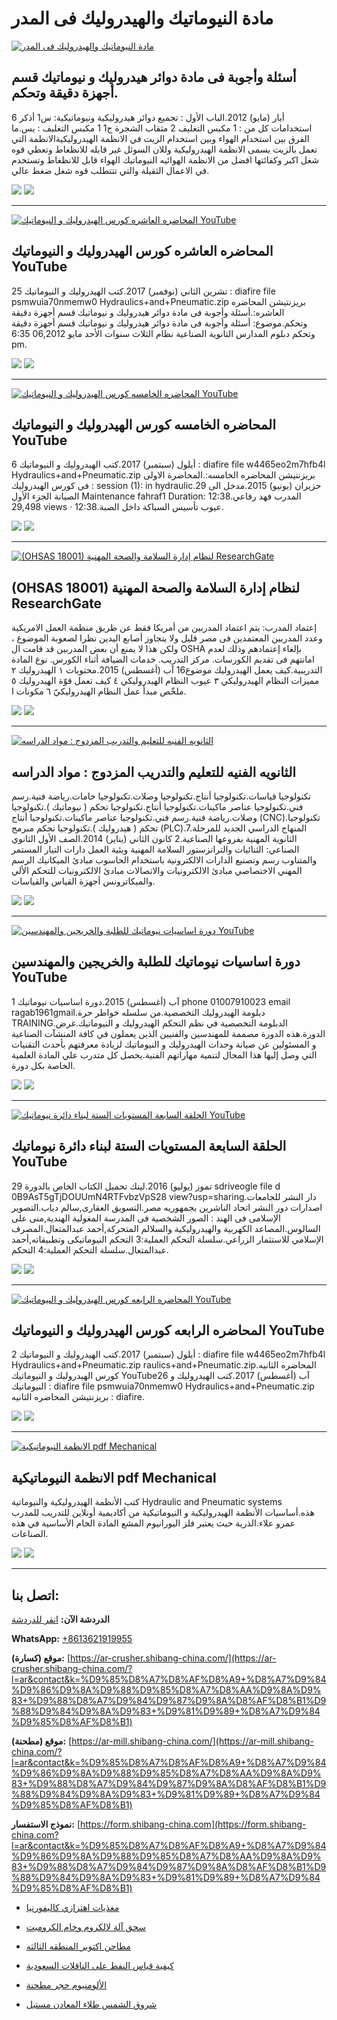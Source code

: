 # مادة النيوماتيك والهيدروليك فى المدر

<a href="https://swt.shibang-china.com/?l=ar&img&k=%D9%85%D8%A7%D8%AF%D8%A9+%D8%A7%D9%84%D9%86%D9%8A%D9%88%D9%85%D8%A7%D8%AA%D9%8A%D9%83+%D9%88%D8%A7%D9%84%D9%87%D9%8A%D8%AF%D8%B1%D9%88%D9%84%D9%8A%D9%83+%D9%81%D9%89+%D8%A7%D9%84%D9%85%D8%AF%D8%B1" target="_blank">![مادة النيوماتيك والهيدروليك فى المدر](http://static.shibang-china.com/all-800x300/11.jpg)</a>

## أسئلة وأجوبة فى مادة دوائر هيدروليك و نيوماتيك قسم أجهزة دقيقة وتحكم.
6 أيار (مايو) 2012.الباب الأول : تجميع دوائر هيدروليكية ونيوماتيكية: س1 أذكر استخدامات كل من : 1 مكبس التغليف 2 مثقاب الشجرة ج1 1 مكبس التغليف : يس.ما الفرق بين استخدام الهواء وبين استخدام الزيت في الانظمة الهيدروليكيةالانظمة التي تعمل بالزيت يسمى الانظمة الهيدروليكية وللان السوئل غير قابله للانظغاط وتعطي قوه شغل اكبر وكفائتها افضل من الانظمة الهوائيه النيوماتيك الهواء قابل للانظغاط وتستخدم في الاعمال الثقيلة والتي تتتطلب قوه شغل ضغط عالي.


<a href="https://whatsapp.shibangsoft.com/WhatsApp.php" target="_blank" title="WhatsApp">![](http://static.shibang-china.com/icon/whatsapp.png)</a> <a href="https://swt.shibang-china.com/?l=ar&icon&k=%D9%85%D8%A7%D8%AF%D8%A9+%D8%A7%D9%84%D9%86%D9%8A%D9%88%D9%85%D8%A7%D8%AA%D9%8A%D9%83+%D9%88%D8%A7%D9%84%D9%87%D9%8A%D8%AF%D8%B1%D9%88%D9%84%D9%8A%D9%83+%D9%81%D9%89+%D8%A7%D9%84%D9%85%D8%AF%D8%B1" target="_blank">![](http://static.shibang-china.com/icon/chat-ar.png)</a>

---

<a href="https://swt.shibang-china.com/?l=ar&img&k=%D9%85%D8%A7%D8%AF%D8%A9+%D8%A7%D9%84%D9%86%D9%8A%D9%88%D9%85%D8%A7%D8%AA%D9%8A%D9%83+%D9%88%D8%A7%D9%84%D9%87%D9%8A%D8%AF%D8%B1%D9%88%D9%84%D9%8A%D9%83+%D9%81%D9%89+%D8%A7%D9%84%D9%85%D8%AF%D8%B1" target="_blank">![المحاضره العاشره كورس الهيدروليك و النيوماتيك YouTube](http://static.shibang-china.com/all-800x300/449.jpg)</a>

## المحاضره العاشره كورس الهيدروليك و النيوماتيك YouTube
25 تشرين الثاني (نوفمبر) 2017.كتب الهيدروليك و النيوماتيك : diafire file psmwuia70nmemw0 Hydraulics+and+Pneumatic.zip بريزنتيشن المحاضره العاشره:.أسئلة وأجوبة فى مادة دوائر هيدروليك و نيوماتيك قسم أجهزة دقيقة وتحكم.موضوع: أسئلة وأجوبة فى مادة دوائر هيدروليك و نيوماتيك قسم أجهزة دقيقة وتحكم دبلوم المدارس الثانوية الصناعية نظام الثلاث سنوات الأحد مايو 06,2012 6:35 pm.


<a href="https://whatsapp.shibangsoft.com/WhatsApp.php" target="_blank" title="WhatsApp">![](http://static.shibang-china.com/icon/whatsapp.png)</a> <a href="https://swt.shibang-china.com/?l=ar&icon&k=%D9%85%D8%A7%D8%AF%D8%A9+%D8%A7%D9%84%D9%86%D9%8A%D9%88%D9%85%D8%A7%D8%AA%D9%8A%D9%83+%D9%88%D8%A7%D9%84%D9%87%D9%8A%D8%AF%D8%B1%D9%88%D9%84%D9%8A%D9%83+%D9%81%D9%89+%D8%A7%D9%84%D9%85%D8%AF%D8%B1" target="_blank">![](http://static.shibang-china.com/icon/chat-ar.png)</a>

---

<a href="https://swt.shibang-china.com/?l=ar&img&k=%D9%85%D8%A7%D8%AF%D8%A9+%D8%A7%D9%84%D9%86%D9%8A%D9%88%D9%85%D8%A7%D8%AA%D9%8A%D9%83+%D9%88%D8%A7%D9%84%D9%87%D9%8A%D8%AF%D8%B1%D9%88%D9%84%D9%8A%D9%83+%D9%81%D9%89+%D8%A7%D9%84%D9%85%D8%AF%D8%B1" target="_blank">![المحاضره الخامسه كورس الهيدروليك و النيوماتيك YouTube](http://static.shibang-china.com/all-800x300/1305.jpg)</a>

## المحاضره الخامسه كورس الهيدروليك و النيوماتيك YouTube
6 أيلول (سبتمبر) 2017.كتب الهيدروليك و النيوماتيك : diafire file w4465eo2m7hfb4l Hydraulics+and+Pneumatic.zip بريزنتيشن المحاضره الخامسه:.المحاضرة الاولى فى كورس الهيدروليك : session (1): in hydraulic.29 حزيران (يونيو) 2015.مدخل الى الصيانة الجزء الأول Maintenance fahraf1 Duration: 12:38.المدرب فهد رفاعي 29,498 views &middot; 12:38.عيوب تأسيس السباكة داخل الصبة.


<a href="https://whatsapp.shibangsoft.com/WhatsApp.php" target="_blank" title="WhatsApp">![](http://static.shibang-china.com/icon/whatsapp.png)</a> <a href="https://swt.shibang-china.com/?l=ar&icon&k=%D9%85%D8%A7%D8%AF%D8%A9+%D8%A7%D9%84%D9%86%D9%8A%D9%88%D9%85%D8%A7%D8%AA%D9%8A%D9%83+%D9%88%D8%A7%D9%84%D9%87%D9%8A%D8%AF%D8%B1%D9%88%D9%84%D9%8A%D9%83+%D9%81%D9%89+%D8%A7%D9%84%D9%85%D8%AF%D8%B1" target="_blank">![](http://static.shibang-china.com/icon/chat-ar.png)</a>

---

<a href="https://swt.shibang-china.com/?l=ar&img&k=%D9%85%D8%A7%D8%AF%D8%A9+%D8%A7%D9%84%D9%86%D9%8A%D9%88%D9%85%D8%A7%D8%AA%D9%8A%D9%83+%D9%88%D8%A7%D9%84%D9%87%D9%8A%D8%AF%D8%B1%D9%88%D9%84%D9%8A%D9%83+%D9%81%D9%89+%D8%A7%D9%84%D9%85%D8%AF%D8%B1" target="_blank">![(OHSAS 18001) لنظام إدارة السلامة والصحة المهنية ResearchGate](http://static.shibang-china.com/all-800x300/1169.jpg)</a>

## (OHSAS 18001) لنظام إدارة السلامة والصحة المهنية ResearchGate
إعتماد المدرب: يتم اعتماد المدربين من أمريكا فقط عن طريق منظمة العمل الامريكية وعدد المدربين المعتمدين فى مصر قليل ولا يتجاوز أصابع اليدين نظرا لصعوبة الموضوع ، ولكن هذا لا يمنع أن بعض المدربين قد قامت ال OSHA بإلغاء إعتمادهم وذلك لعدم امانتهم فى تقديم الكورسات. مركز التدريب. خدمات الضيافة أثناء الكورس. نوع المادة التدريبية.كيف يعمل الهيدروليك موضوع16 آب (أغسطس) 2015.محتويات ١ الهيدروليك ٢ مميزات النظام الهيدروليكي ٣ عيوب النظام الهيدروليكي ٤ كيف تعمل قوّة الهيدروليك ٥ ملخّص مبدأ عمل النظام الهيدروليكيّ ٦ مكونات ا.


<a href="https://whatsapp.shibangsoft.com/WhatsApp.php" target="_blank" title="WhatsApp">![](http://static.shibang-china.com/icon/whatsapp.png)</a> <a href="https://swt.shibang-china.com/?l=ar&icon&k=%D9%85%D8%A7%D8%AF%D8%A9+%D8%A7%D9%84%D9%86%D9%8A%D9%88%D9%85%D8%A7%D8%AA%D9%8A%D9%83+%D9%88%D8%A7%D9%84%D9%87%D9%8A%D8%AF%D8%B1%D9%88%D9%84%D9%8A%D9%83+%D9%81%D9%89+%D8%A7%D9%84%D9%85%D8%AF%D8%B1" target="_blank">![](http://static.shibang-china.com/icon/chat-ar.png)</a>

---

<a href="https://swt.shibang-china.com/?l=ar&img&k=%D9%85%D8%A7%D8%AF%D8%A9+%D8%A7%D9%84%D9%86%D9%8A%D9%88%D9%85%D8%A7%D8%AA%D9%8A%D9%83+%D9%88%D8%A7%D9%84%D9%87%D9%8A%D8%AF%D8%B1%D9%88%D9%84%D9%8A%D9%83+%D9%81%D9%89+%D8%A7%D9%84%D9%85%D8%AF%D8%B1" target="_blank">![الثانويه الفنيه للتعليم والتدريب المزدوج : مواد الدراسه](http://static.shibang-china.com/all-800x300/408.jpg)</a>

## الثانويه الفنيه للتعليم والتدريب المزدوج : مواد الدراسه
تكنولوجيا قياسات.تكنولوجيا أنتاج.تكنولوجيا وصلات.تكنولوجيا خامات.رياضة فنية.رسم فني.تكنولوجيا عناصر ماكينات.تكنولوجيا أنتاج.تكنولوجيا تحكم ( نيوماتيك ).تكنولوجيا وصلات.رياضة فنية.رسم فني.تكنولوجيا عناصر ماكينات.تكنولوجيا أنتاج (CNC).تكنولوجيا تحكم ( هيدروليك ).تكنولوجيا تحكم مبرمج (PLC).7.المنهاج الدراسي الجديد للمرحلة الثانوية المهنية بفروعها الصناعية.2 كانون الثاني (يناير) 2014.الصف الأول الثانوي الصناعي: الثنائيات والترانزستور السلامة المهنية وبئية العمل دارات التيار المستمر والمتناوب رسم وتصنيع الدارات الالكترونية باستخدام الحاسوب مبادئ الميكانيك الرسم المهني الاختصاصي مبادئ الالكترونيات والاتصالات مبادئ الالكترونيات للتحكم الألي والميكاترونس أجهزة القياس والقياسات.


<a href="https://whatsapp.shibangsoft.com/WhatsApp.php" target="_blank" title="WhatsApp">![](http://static.shibang-china.com/icon/whatsapp.png)</a> <a href="https://swt.shibang-china.com/?l=ar&icon&k=%D9%85%D8%A7%D8%AF%D8%A9+%D8%A7%D9%84%D9%86%D9%8A%D9%88%D9%85%D8%A7%D8%AA%D9%8A%D9%83+%D9%88%D8%A7%D9%84%D9%87%D9%8A%D8%AF%D8%B1%D9%88%D9%84%D9%8A%D9%83+%D9%81%D9%89+%D8%A7%D9%84%D9%85%D8%AF%D8%B1" target="_blank">![](http://static.shibang-china.com/icon/chat-ar.png)</a>

---

<a href="https://swt.shibang-china.com/?l=ar&img&k=%D9%85%D8%A7%D8%AF%D8%A9+%D8%A7%D9%84%D9%86%D9%8A%D9%88%D9%85%D8%A7%D8%AA%D9%8A%D9%83+%D9%88%D8%A7%D9%84%D9%87%D9%8A%D8%AF%D8%B1%D9%88%D9%84%D9%8A%D9%83+%D9%81%D9%89+%D8%A7%D9%84%D9%85%D8%AF%D8%B1" target="_blank">![دورة اساسيات نيوماتيك للطلبة والخريجين والمهندسين YouTube](http://static.shibang-china.com/all-800x300/949.jpg)</a>

## دورة اساسيات نيوماتيك للطلبة والخريجين والمهندسين YouTube
1 آب (أغسطس) 2015.دورة اساسيات نيوماتيك phone 01007910023 email ragab1961gmail.دبلومة الهيدروليك التخصصية.من سلسله خواطر حرة TRAINING.الدبلومة التخصصية في نظم التحكم الهيدروليك و النيوماتيك.غرض الدورة.هذه الدورة مصممة للمهندسين والفنيين الذين يعملون في كافة المنشآت الصناعية و المسئولين عن صيانة وحدات الهيدروليك و النيوماتيك لزيادة معرفتهم بأحدث التقنيات التي وصل إليها هذا المجال لتنمية مهاراتهم الفنية.يحصل كل متدرب علي المادة العلمية الخاصة بكل دورة.


<a href="https://whatsapp.shibangsoft.com/WhatsApp.php" target="_blank" title="WhatsApp">![](http://static.shibang-china.com/icon/whatsapp.png)</a> <a href="https://swt.shibang-china.com/?l=ar&icon&k=%D9%85%D8%A7%D8%AF%D8%A9+%D8%A7%D9%84%D9%86%D9%8A%D9%88%D9%85%D8%A7%D8%AA%D9%8A%D9%83+%D9%88%D8%A7%D9%84%D9%87%D9%8A%D8%AF%D8%B1%D9%88%D9%84%D9%8A%D9%83+%D9%81%D9%89+%D8%A7%D9%84%D9%85%D8%AF%D8%B1" target="_blank">![](http://static.shibang-china.com/icon/chat-ar.png)</a>

---

<a href="https://swt.shibang-china.com/?l=ar&img&k=%D9%85%D8%A7%D8%AF%D8%A9+%D8%A7%D9%84%D9%86%D9%8A%D9%88%D9%85%D8%A7%D8%AA%D9%8A%D9%83+%D9%88%D8%A7%D9%84%D9%87%D9%8A%D8%AF%D8%B1%D9%88%D9%84%D9%8A%D9%83+%D9%81%D9%89+%D8%A7%D9%84%D9%85%D8%AF%D8%B1" target="_blank">![الحلقة السابعة المستويات الستة لبناء دائرة نيوماتيك YouTube](http://static.shibang-china.com/all-800x300/94.jpg)</a>

## الحلقة السابعة المستويات الستة لبناء دائرة نيوماتيك YouTube
29 تموز (يوليو) 2016.لينك تحميل الكتاب الخاص بالدورة sdriveogle file d 0B9AsT5gTjDOUUmN4RTFvbzVpS28 view?usp=sharing.دار النشر للجامعات اصدارات دور النشر اتحاد الناشرين بجمهوريه مصر.التسويق العقارى,سالم دياب.التصوير الإسلامى فى الهند : الصور الشخصية فى المدرسة المغولية الهندية,منى على السالوس.المصاعد الكهربية والهيدروليكية والسلالم المتحركة,أحمد عبدالمتعال.المصرف الإسلامي للاستثمار الزراعي.سلسلة التحكم العملية:3 التحكم النيوماتيكى وتطبيقاته,أحمد عبدالمتعال.سلسلة التحكم العملية:4 التحكم.


<a href="https://whatsapp.shibangsoft.com/WhatsApp.php" target="_blank" title="WhatsApp">![](http://static.shibang-china.com/icon/whatsapp.png)</a> <a href="https://swt.shibang-china.com/?l=ar&icon&k=%D9%85%D8%A7%D8%AF%D8%A9+%D8%A7%D9%84%D9%86%D9%8A%D9%88%D9%85%D8%A7%D8%AA%D9%8A%D9%83+%D9%88%D8%A7%D9%84%D9%87%D9%8A%D8%AF%D8%B1%D9%88%D9%84%D9%8A%D9%83+%D9%81%D9%89+%D8%A7%D9%84%D9%85%D8%AF%D8%B1" target="_blank">![](http://static.shibang-china.com/icon/chat-ar.png)</a>

---

<a href="https://swt.shibang-china.com/?l=ar&img&k=%D9%85%D8%A7%D8%AF%D8%A9+%D8%A7%D9%84%D9%86%D9%8A%D9%88%D9%85%D8%A7%D8%AA%D9%8A%D9%83+%D9%88%D8%A7%D9%84%D9%87%D9%8A%D8%AF%D8%B1%D9%88%D9%84%D9%8A%D9%83+%D9%81%D9%89+%D8%A7%D9%84%D9%85%D8%AF%D8%B1" target="_blank">![المحاضره الرابعه كورس الهيدروليك و النيوماتيك YouTube](http://static.shibang-china.com/all-800x300/13.jpg)</a>

## المحاضره الرابعه كورس الهيدروليك و النيوماتيك YouTube
2 أيلول (سبتمبر) 2017.كتب الهيدروليك و النيوماتيك : diafire file w4465eo2m7hfb4l Hydraulics+and+Pneumatic.zip raulics+and+Pneumatic.zip.المحاضره الثانيه كورس الهيدروليك و النيوماتيك YouTube26 آب (أغسطس) 2017.كتب الهيدروليك و النيوماتيك : diafire file psmwuia70nmemw0 Hydraulics+and+Pneumatic.zip بريزنتيشن المحاضره الثانيه : diafire.


<a href="https://whatsapp.shibangsoft.com/WhatsApp.php" target="_blank" title="WhatsApp">![](http://static.shibang-china.com/icon/whatsapp.png)</a> <a href="https://swt.shibang-china.com/?l=ar&icon&k=%D9%85%D8%A7%D8%AF%D8%A9+%D8%A7%D9%84%D9%86%D9%8A%D9%88%D9%85%D8%A7%D8%AA%D9%8A%D9%83+%D9%88%D8%A7%D9%84%D9%87%D9%8A%D8%AF%D8%B1%D9%88%D9%84%D9%8A%D9%83+%D9%81%D9%89+%D8%A7%D9%84%D9%85%D8%AF%D8%B1" target="_blank">![](http://static.shibang-china.com/icon/chat-ar.png)</a>

---

<a href="https://swt.shibang-china.com/?l=ar&img&k=%D9%85%D8%A7%D8%AF%D8%A9+%D8%A7%D9%84%D9%86%D9%8A%D9%88%D9%85%D8%A7%D8%AA%D9%8A%D9%83+%D9%88%D8%A7%D9%84%D9%87%D9%8A%D8%AF%D8%B1%D9%88%D9%84%D9%8A%D9%83+%D9%81%D9%89+%D8%A7%D9%84%D9%85%D8%AF%D8%B1" target="_blank">![الانظمة النيوماتيكية pdf Mechanical](http://static.shibang-china.com/all-800x300/1110.jpg)</a>

## الانظمة النيوماتيكية pdf Mechanical
كتب الأنظمة الهيدروليكية والنيوماتية Hydraulic and Pneumatic systems هذه.أساسيات الأنظمة الهيدروليكية و النيوماتيكية من أكاديمية أونلاين للتدريب للمدرب عمرو علاء.الذرية حيث يعتبر فلز اليورانيوم المشع المادة الخام الأساسية في هذه الصناعات.

<a href="https://whatsapp.shibangsoft.com/WhatsApp.php" target="_blank" title="WhatsApp">![](http://static.shibang-china.com/icon/whatsapp.png)</a> <a href="https://swt.shibang-china.com/?l=ar&icon&k=%D9%85%D8%A7%D8%AF%D8%A9+%D8%A7%D9%84%D9%86%D9%8A%D9%88%D9%85%D8%A7%D8%AA%D9%8A%D9%83+%D9%88%D8%A7%D9%84%D9%87%D9%8A%D8%AF%D8%B1%D9%88%D9%84%D9%8A%D9%83+%D9%81%D9%89+%D8%A7%D9%84%D9%85%D8%AF%D8%B1" target="_blank">![](http://static.shibang-china.com/icon/chat-ar.png)</a>

---
## اتصل بنا:

**الدردشة الآن:** [انقر للدردشة](https://swt.shibang-china.com?l=ar&contact&k=%D9%85%D8%A7%D8%AF%D8%A9+%D8%A7%D9%84%D9%86%D9%8A%D9%88%D9%85%D8%A7%D8%AA%D9%8A%D9%83+%D9%88%D8%A7%D9%84%D9%87%D9%8A%D8%AF%D8%B1%D9%88%D9%84%D9%8A%D9%83+%D9%81%D9%89+%D8%A7%D9%84%D9%85%D8%AF%D8%B1)

**WhatsApp:**  [+8613621919955](https://whatsapp.shibangsoft.com/WhatsApp.php)

**موقع (كسارة):** [https://ar-crusher.shibang-china.com/](https://ar-crusher.shibang-china.com/?l=ar&contact&k=%D9%85%D8%A7%D8%AF%D8%A9+%D8%A7%D9%84%D9%86%D9%8A%D9%88%D9%85%D8%A7%D8%AA%D9%8A%D9%83+%D9%88%D8%A7%D9%84%D9%87%D9%8A%D8%AF%D8%B1%D9%88%D9%84%D9%8A%D9%83+%D9%81%D9%89+%D8%A7%D9%84%D9%85%D8%AF%D8%B1)

**موقع (مطحنة):** [https://ar-mill.shibang-china.com/](https://ar-mill.shibang-china.com/?l=ar&contact&k=%D9%85%D8%A7%D8%AF%D8%A9+%D8%A7%D9%84%D9%86%D9%8A%D9%88%D9%85%D8%A7%D8%AA%D9%8A%D9%83+%D9%88%D8%A7%D9%84%D9%87%D9%8A%D8%AF%D8%B1%D9%88%D9%84%D9%8A%D9%83+%D9%81%D9%89+%D8%A7%D9%84%D9%85%D8%AF%D8%B1)

**نموذج الاستفسار:** [https://form.shibang-china.com](https://form.shibang-china.com?l=ar&contact&k=%D9%85%D8%A7%D8%AF%D8%A9+%D8%A7%D9%84%D9%86%D9%8A%D9%88%D9%85%D8%A7%D8%AA%D9%8A%D9%83+%D9%88%D8%A7%D9%84%D9%87%D9%8A%D8%AF%D8%B1%D9%88%D9%84%D9%8A%D9%83+%D9%81%D9%89+%D8%A7%D9%84%D9%85%D8%AF%D8%B1)

* [مغذيات اهتزازي كاليفورنيا](../16/%D9%85%D8%BA%D8%B0%D9%8A%D8%A7%D8%AA%20%D8%A7%D9%87%D8%AA%D8%B2%D8%A7%D8%B2%D9%8A%20%D9%83%D8%A7%D9%84%D9%8A%D9%81%D9%88%D8%B1%D9%86%D9%8A%D8%A7.md)

* [سحق آلة لالكروم وخام الكروميت](../19/%D8%B3%D8%AD%D9%82%20%D8%A2%D9%84%D8%A9%20%D9%84%D8%A7%D9%84%D9%83%D8%B1%D9%88%D9%85%20%D9%88%D8%AE%D8%A7%D9%85%20%D8%A7%D9%84%D9%83%D8%B1%D9%88%D9%85%D9%8A%D8%AA.md)

* [مطاحن اكتوبر المنطقه الثالثه](../16/%D9%85%D8%B7%D8%A7%D8%AD%D9%86%20%D8%A7%D9%83%D8%AA%D9%88%D8%A8%D8%B1%20%D8%A7%D9%84%D9%85%D9%86%D8%B7%D9%82%D9%87%20%D8%A7%D9%84%D8%AB%D8%A7%D9%84%D8%AB%D9%87.md)

* [كيفية قياس النفط على الناقلات السعودية](../20/%D9%83%D9%8A%D9%81%D9%8A%D8%A9%20%D9%82%D9%8A%D8%A7%D8%B3%20%D8%A7%D9%84%D9%86%D9%81%D8%B7%20%D8%B9%D9%84%D9%89%20%D8%A7%D9%84%D9%86%D8%A7%D9%82%D9%84%D8%A7%D8%AA%20%D8%A7%D9%84%D8%B3%D8%B9%D9%88%D8%AF%D9%8A%D8%A9.md)

* [الألومنيوم حجر مطحنة](../17/%D8%A7%D9%84%D8%A3%D9%84%D9%88%D9%85%D9%86%D9%8A%D9%88%D9%85%20%D8%AD%D8%AC%D8%B1%20%D9%85%D8%B7%D8%AD%D9%86%D8%A9.md)

* [شروق الشمس طلاء المعادن مستيل](../16/%D8%B4%D8%B1%D9%88%D9%82%20%D8%A7%D9%84%D8%B4%D9%85%D8%B3%20%D8%B7%D9%84%D8%A7%D8%A1%20%D8%A7%D9%84%D9%85%D8%B9%D8%A7%D8%AF%D9%86%20%D9%85%D8%B3%D8%AA%D9%8A%D9%84.md)